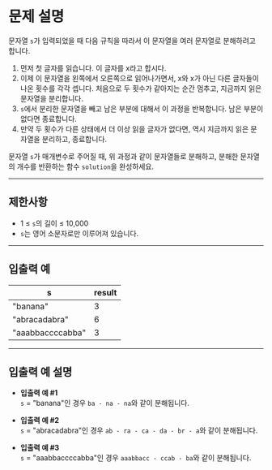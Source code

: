 # 문제 설명

문자열 `s`가 입력되었을 때 다음 규칙을 따라서 이 문자열을 여러 문자열로 분해하려고 합니다.

1. 먼저 첫 글자를 읽습니다. 이 글자를 x라고 합시다.
2. 이제 이 문자열을 왼쪽에서 오른쪽으로 읽어나가면서, x와 x가 아닌 다른 글자들이 나온 횟수를 각각 셉니다. 처음으로 두 횟수가 같아지는 순간 멈추고, 지금까지 읽은 문자열을 분리합니다.
3. `s`에서 분리한 문자열을 빼고 남은 부분에 대해서 이 과정을 반복합니다. 남은 부분이 없다면 종료합니다.
4. 만약 두 횟수가 다른 상태에서 더 이상 읽을 글자가 없다면, 역시 지금까지 읽은 문자열을 분리하고, 종료합니다.

문자열 `s`가 매개변수로 주어질 때, 위 과정과 같이 문자열들로 분해하고, 분해한 문자열의 개수를 반환하는 함수 `solution`을 완성하세요.

---

## 제한사항

- 1 ≤ `s`의 길이 ≤ 10,000
- `s`는 영어 소문자로만 이루어져 있습니다.

---

## 입출력 예

| s              | result |
|----------------|--------|
| "banana"       | 3      |
| "abracadabra"  | 6      |
| "aaabbaccccabba" | 3    |

---

## 입출력 예 설명

- **입출력 예 #1**  
  `s` = "banana"인 경우 `ba - na - na`와 같이 분해됩니다.

- **입출력 예 #2**  
  `s` = "abracadabra"인 경우 `ab - ra - ca - da - br - a`와 같이 분해됩니다.

- **입출력 예 #3**  
  `s` = "aaabbaccccabba"인 경우 `aaabbacc - ccab - ba`와 같이 분해됩니다.
